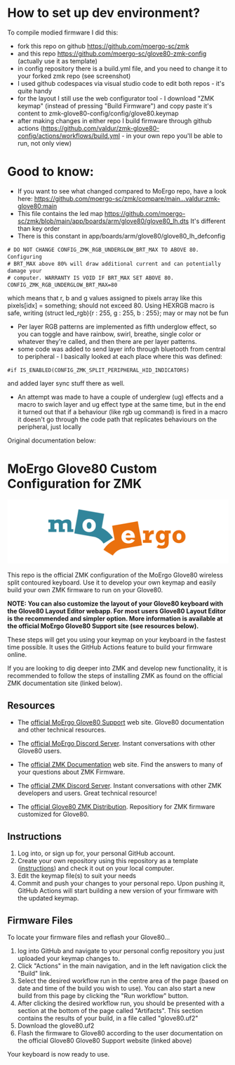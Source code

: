 # How to set up dev environment?

To compile modied firmware I did this:
* fork this repo on github https://github.com/moergo-sc/zmk
* and this repo https://github.com/moergo-sc/glove80-zmk-config (actually use it as template)
* in config repository there is a build.yml file, and you need to change it to your forked zmk repo (see screenshot)
* I used github codespaces via visual studio code to edit both repos - it's quite handy
* for the layout I still use the web configurator tool - I download "ZMK keymap" (instead of pressing "Build Firmware") and copy paste it's content to zmk-glove80-config/config/glove80.keymap
* after making changes in either repo I build firmware through github actions (https://github.com/valdur/zmk-glove80-config/actions/workflows/build.yml - in your own repo you'll be able to run, not only view)


# Good to know:

* If you want to see what changed compared to MoErgo repo, have a look here: https://github.com/moergo-sc/zmk/compare/main...valdur:zmk-glove80:main
* This file contains the led map https://github.com/moergo-sc/zmk/blob/main/app/boards/arm/glove80/glove80_lh.dts It's  different than key order
* There is this constant in app/boards/arm/glove80/glove80_lh_defconfig
```
# DO NOT CHANGE CONFIG_ZMK_RGB_UNDERGLOW_BRT_MAX TO ABOVE 80. Configuring
# BRT_MAX above 80% will draw additional current and can potentially damage your
# computer. WARRANTY IS VOID IF BRT_MAX SET ABOVE 80.
CONFIG_ZMK_RGB_UNDERGLOW_BRT_MAX=80
```
which means that r, b and g values assigned to pixels array like this pixels[idx] = something;  should not exceed 80. Using HEXRGB macro is safe, writing (struct led_rgb){r : 255, g : 255, b : 255}; may or may not be fun 

* Per layer RGB patterns are implemented as fifth underglow effect, so you can toggle and have rainbow, swirl, breathe, single color or whatever they're called, and then there are per layer patterns.
* some code was added to send layer info through bluetooth from central to peripheral - I basically looked at each place where this was defined:
```
#if IS_ENABLED(CONFIG_ZMK_SPLIT_PERIPHERAL_HID_INDICATORS)
```
and added layer sync stuff there as well.

* An attempt was made to have a couple of underglew (ug) effects and a macro to swich layer and ug effect type at the same time, but in the end it turned out that if a behaviour (like rgb ug command) is fired in a macro it doesn't go through the code path that replicates behaviours on the peripheral, just locally

Original documentation below:

# MoErgo Glove80 Custom Configuration for ZMK

![MoErgo Logo](moergo_logo.png)

This repo is the official ZMK configuration of the MoErgo Glove80 wireless split contoured keyboard. Use it to develop your own keymap and easily build your own ZMK firmware to run on your Glove80.

**NOTE: You can also customize the layout of your Glove80 keyboard with the Glove80 Layout Editor webapp. For most users Glove80 Layout Editor is the recommended and simpler option. More information is available at the official MoErgo Glove80 Support site (see resources below).**

These steps will get you using your keymap on your keyboard in the fastest time possible. It uses the GitHub Actions feature to build your firmware online.

If you are looking to dig deeper into ZMK and develop new functionality, it is recommended to follow the steps of installing ZMK as found on the official ZMK documentation site (linked below).

## Resources
- The [official MoErgo Glove80 Support](https://moergo.com/glove80-support) web site. Glove80 documentation and other technical resources.
- The [official MoErgo Discord Server](https://moergo.com/discord). Instant conversations with other Glove80 users.

- The [official ZMK Documentation](https://zmk.dev/docs) web site. Find the answers to many of your questions about ZMK Firmware.
- The [official ZMK Discord Server](https://discord.gg/8cfMkQksSB). Instant conversations with other ZMK developers and users. Great technical resource!

- The [official Glove80 ZMK Distribution](https://github.com/moergo-sc/zmk). Repositiory for ZMK firmware customized for Glove80. 
 
## Instructions
1. Log into, or sign up for, your personal GitHub account.
2. Create your own repository using this repository as a template ([instructions](https://docs.github.com/en/repositories/creating-and-managing-repositories/creating-a-repository-from-a-template)) and check it out on your local computer.
3. Edit the keymap file(s) to suit your needs
4. Commit and push your changes to your personal repo. Upon pushing it, GitHub Actions will start building a new version of your firmware with the updated keymap.

## Firmware Files
To locate your firmware files and reflash your Glove80...
1. log into GitHub and navigate to your personal config repository you just uploaded your keymap changes to.
2. Click "Actions" in the main navigation, and in the left navigation click the "Build" link.
3. Select the desired workflow run in the centre area of the page (based on date and time of the build you wish to use). You can also start a new build from this page by clicking the "Run workflow" button.
4. After clicking the desired workflow run, you should be presented with a section at the bottom of the page called "Artifacts". This section contains the results of your build, in a file called "glove80.uf2"
5. Download the glove80.uf2
6. Flash the firmware to Glove80 according to the user documentation on the official Glove80 Glove80 Support website (linked above)

Your keyboard is now ready to use.
